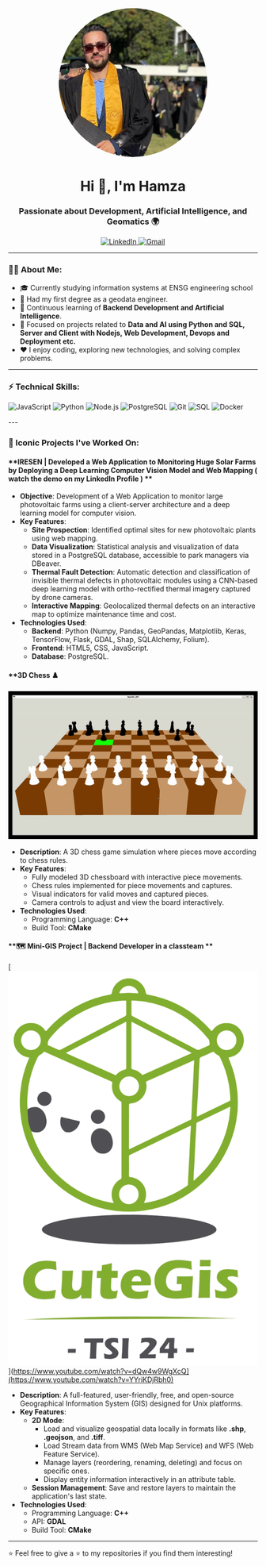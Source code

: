 <div align="center" style="text-align: center;">
  <img src="https://github.com/hamza-rachidi/hamza-rachidi/blob/main/images/github.jpg" 
       alt="My photo" 
       width="300" 
       style="border-radius:50%; margin: auto;">
</div>
<h1 align="center">Hi 👋, I'm Hamza</h1>


<h3 align="center">Passionate about Development, Artificial Intelligence, and Geomatics 🌍</h3>

<p align="center">
  <a href="https://www.linkedin.com/in/hamza-rachidi-igt" target="_blank">
    <img src="https://img.shields.io/badge/LinkedIn-0077B5?logo=linkedin&logoColor=white" alt="LinkedIn">
  </a>
  <a href="rachidihamza83@gmail.com" target="_blank">
    <img src="https://img.shields.io/badge/Gmail-D14836?logo=gmail&logoColor=white" alt="Gmail">
  </a>
</p>

---

### 🧑‍💻 About Me:
- 🎓 Currently studying information systems at ENSG engineering school
- 💼 Had my first degree as a geodata engineer.
- 🌱 Continuous learning of **Backend Development and Artificial Intelligence**.
- 🔭 Focused on projects related to **Data and AI using Python and SQL, Server and Client with Nodejs, Web Development, Devops and Deployment etc.**
- ❤️ I enjoy coding, exploring new technologies, and solving complex problems.

---

### ⚡ Technical Skills:
<p>
  <img src="https://img.shields.io/badge/JavaScript-F7DF1E?logo=javascript&logoColor=black" alt="JavaScript">
  <img src="https://img.shields.io/badge/Python-3776AB?logo=python&logoColor=white" alt="Python">
  <img src="https://img.shields.io/badge/Node.js-339933?logo=nodedotjs&logoColor=white" alt="Node.js">
  <img src="https://img.shields.io/badge/PostgreSQL-336791?logo=postgresql&logoColor=white" alt="PostgreSQL">
  <img src="https://img.shields.io/badge/Git-F05032?logo=git&logoColor=white" alt="Git">
  <img src="https://img.shields.io/badge/SQL-4479A1?logo=sqlite&logoColor=white" alt="SQL">
  <img src="https://img.shields.io/badge/Docker-2496ED?logo=docker&logoColor=white" alt="Docker">
</p>
---

### 🚀 Iconic Projects I've Worked On:

#### **IRESEN | Developed a Web Application to Monitoring Huge Solar Farms by Deploying a Deep Learning Computer Vision Model and Web Mapping ( watch the demo on my LinkedIn Profile ) **
- **Objective**: Development of a Web Application to monitor large photovoltaic farms using a client-server architecture and a deep learning model for computer vision.
- **Key Features**:
  - **Site Prospection**: Identified optimal sites for new photovoltaic plants using web mapping.
  - **Data Visualization**: Statistical analysis and visualization of data stored in a PostgreSQL database, accessible to park managers via DBeaver.
  - **Thermal Fault Detection**: Automatic detection and classification of invisible thermal defects in photovoltaic modules using a CNN-based deep learning model with ortho-rectified thermal imagery captured by drone cameras.
  - **Interactive Mapping**: Geolocalized thermal defects on an interactive map to optimize maintenance time and cost.
- **Technologies Used**:
  - **Backend**: Python (Numpy, Pandas, GeoPandas, Matplotlib, Keras, TensorFlow, Flask, GDAL, Shap, SQLAlchemy, Folium).
  - **Frontend**: HTML5, CSS, JavaScript.
  - **Database**: PostgreSQL.

#### **3D Chess ♟️ 
![Demo](images/animation.gif)
- **Description**: A 3D chess game simulation where pieces move according to chess rules.
- **Key Features**:
  - Fully modeled 3D chessboard with interactive piece movements.
  - Chess rules implemented for piece movements and captures.
  - Visual indicators for valid moves and captured pieces.
  - Camera controls to adjust and view the board interactively.
- **Technologies Used**:
  - Programming Language: **C++**
  - Build Tool: **CMake**

#### **🗺️ Mini-GIS Project | Backend Developer in a classteam **  
[![Demo](images/logoCute.png)](https://www.youtube.com/watch?v=dQw4w9WgXcQ](https://www.youtube.com/watch?v=YYriKDjRbh0)
- **Description**: A full-featured, user-friendly, free, and open-source Geographical Information System (GIS) designed for Unix platforms.  
- **Key Features**:  
  - **2D Mode**:  
    - Load and visualize geospatial data locally in formats like **.shp**, **.geojson**, and **.tiff**.  
    - Load Stream data from WMS (Web Map Service) and WFS (Web Feature Service).  
    - Manage layers (reordering, renaming, deleting) and focus on specific ones.  
    - Display entity information interactively in an attribute table.  
  - **Session Management**: Save and restore layers to maintain the application's last state.  
- **Technologies  Used**:  
  - Programming Language: **C++**
  - API: **GDAL**
  - Build Tool: **CMake**



---

⭐ Feel free to give a ⭐ to my repositories if you find them interesting!

